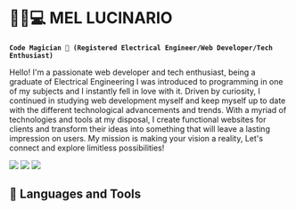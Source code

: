 # 🧑‍💻💻 MEL LUCINARIO

**`Code Magician 🧙 (Registered Electrical Engineer/Web Developer/Tech Enthusiast)`**

Hello! I'm a passionate web developer and tech enthusiast, being a graduate of Electrical Engineering I was introduced to programming in one of my subjects and I instantly fell in love with it. Driven by curiosity, I continued in studying web development myself and keep myself up to date with the different technological advancements and trends. With a myriad of technologies and tools at my disposal, I create functional websites for clients and transform their ideas into something that will leave a lasting impression on users. My mission is making your vision a reality, Let's connect and explore limitless possibilities!

<p align = "left">
  <a href="https://twitter.com/lucinaryow2" target="_blank"
    ><img
      src="https://img.shields.io/badge/Twitter-1DA1F2?style=flat&logo=twitter&logoColor=3aaded&color=black"
  /></a>
   <a href="https://www.linkedin.com/in/mel-lucinario-99bb811a2/" target="_blank"
    ><img
      src="https://img.shields.io/badge/LinkedIn-0077B5?style=flat&logo=linkedin&logoColor=3aaded&color=black"
  /></a>
   <a href="https://www.codewars.com/users/lucinaryow" target="_blank"
    ><img
      src="https://img.shields.io/badge/Codewars-B1361E?style=flat&logo=Codewars&logoColor=3aaded&color=black"
  /></a>
 
<h2>🧰 Languages and Tools</h2>
<p>
  <img href="https://img.shields.io/badge/html5-%23E34F26.svg?style=for-the-badge&logo=html5&logoColor=white">
  <img href="https://img.shields.io/badge/css3-%231572B6.svg?style=for-the-badge&logo=css3&logoColor=white">
  <img href="https://img.shields.io/badge/javascript-%23323330.svg?style=for-the-badge&logo=javascript&logoColor=%23F7DF1E">
  <img href="https://img.shields.io/badge/node.js-6DA55F?style=for-the-badge&logo=node.js&logoColor=white">
  <img href="https://img.shields.io/badge/MongoDB-%234ea94b.svg?style=for-the-badge&logo=mongodb&logoColor=white">
  <img href="https://img.shields.io/badge/express.js-%23404d59.svg?style=for-the-badge&logo=express&logoColor=%2361DAFB">
</p>
